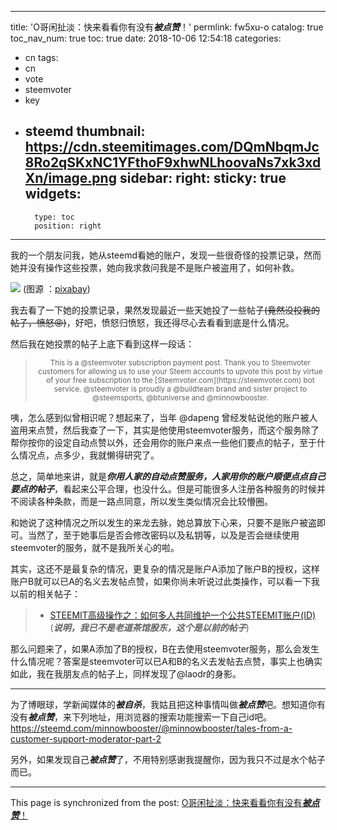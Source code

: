
---
title: 'O哥闲扯淡：快来看看你有没有***被点赞***！'
permlink: fw5xu-o
catalog: true
toc_nav_num: true
toc: true
date: 2018-10-06 12:54:18
categories:
- cn
tags:
- cn
- vote
- steemvoter
- key
- steemd
thumbnail: https://cdn.steemitimages.com/DQmNbqmJc8Ro2qSKxNC1YFthoF9xhwNLhoovaNs7xk3xdXn/image.png
sidebar:
    right:
        sticky: true
widgets:
    -
        type: toc
        position: right
---


我的一个朋友问我，她从steemd看她的账户，发现一些很奇怪的投票记录，然而她并没有操作这些投票，她向我求救问我是不是账户被盗用了，如何补救。

![](https://cdn.steemitimages.com/DQmNbqmJc8Ro2qSKxNC1YFthoF9xhwNLhoovaNs7xk3xdXn/image.png)
(图源 ：[pixabay](https://pixabay.com/))

我去看了一下她的投票记录，果然发现最近一些天她投了一些帖子~~(竟然没投我的帖子，愤怒😡)~~，好吧，愤怒归愤怒，我还得尽心去看看到底是什么情况。

然后我在她投票的帖子上底下看到这样一段话：
><center><sub>This is a @steemvoter subscription payment post. Thank you to Steemvoter customers for allowing us to use your Steem accounts to upvote this post by virtue of your free subscription to the [Steemvoter.com](https://steemvoter.com) bot service. @steemvoter is proudly a @buildteam brand and sister project to @steemsports, @btuniverse and @minnowbooster.</sub></center>

咦，怎么感到似曾相识呢？想起来了，当年 @dapeng 曾经发帖说他的账户被人盗用来点赞，然后我查了一下，其实是他使用steemvoter服务，而这个服务除了帮你按你的设定自动点赞以外，还会用你的账户来点一些他们要点的帖子，至于什么情况点，点多少，我就懒得研究了。

总之，简单地来讲，就是***你用人家的自动点赞服务，人家用你的账户顺便点点自己要点的帖子***，看起来公平合理，也没什么。但是可能很多人注册各种服务的时候并不阅读各种条款，而是一路点同意，所以发生类似情况会比较懵圈。

和她说了这种情况之所以发生的来龙去脉，她总算放下心来，只要不是账户被盗即可。当然了，至于她事后是否会修改密码以及私钥等，以及是否会继续使用steemvoter的服务，就不是我所关心的啦。

其实，这还不是最复杂的情况，更复杂的情况是账户A添加了账户B的授权，这样账户B就可以已A的名义去发帖点赞，如果你尚未听说过此类操作，可以看一下我以前的相关帖子：
>* [STEEMIT高级操作之：如何多人共同维护一个公共STEEMIT账户(ID)](https://steemit.com/cn/@oflyhigh/steemit-steemit-id)
(***说明，我已不是老道茶馆股东，这个是以前的帖子***)

那么问题来了，如果A添加了B的授权，B在去使用steemvoter服务，那么会发生什么情况呢？答案是steemvoter可以已A和B的名义去发帖去点赞，事实上也确实如此，我在我朋友点的帖子上，同样发现了@laodr的身影。

----


为了博眼球，学新闻媒体的***被自杀***，我姑且把这种事情叫做***被点赞***吧。想知道你有没有***被点赞***，来下列地址，用浏览器的搜索功能搜索一下自己id吧。
https://steemd.com/minnowbooster/@minnowbooster/tales-from-a-customer-support-moderator-part-2

另外，如果发现自己***被点赞***了，不用特别感谢我提醒你，因为我只不过是水个帖子而已。

- - -

This page is synchronized from the post: [O哥闲扯淡：快来看看你有没有***被点赞***！](https://steemit.com/@oflyhigh/fw5xu-o)
